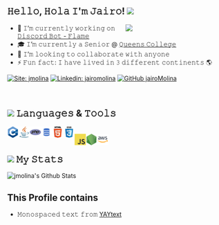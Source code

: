 <h2> 𝙷𝚎𝚕𝚕𝚘, 𝙷𝚘𝚕𝚊 𝙸'𝚖 𝙹𝚊𝚒𝚛𝚘! <img src="https://media.giphy.com/media/ImQNXLDLggZG0/giphy.gif" width="50"></h2>
<img align='right' src="https://media.giphy.com/media/eNj4FXTgaKmTFqgn9m/giphy.gif" width="230">

- 🔭 𝙸’𝚖 𝚌𝚞𝚛𝚛𝚎𝚗𝚝𝚕𝚢 𝚠𝚘𝚛𝚔𝚒𝚗𝚐 𝚘𝚗 [𝙳𝚒𝚜𝚌𝚘𝚛𝚍 𝙱𝚘𝚝 - 𝙵𝚕𝚊𝚖𝚎][repo]
- 🎓 𝙸’𝚖 𝚌𝚞𝚛𝚛𝚎𝚗𝚝𝚕𝚢 𝚊 𝚂𝚎𝚗𝚒𝚘𝚛 @ [𝚀𝚞𝚎𝚎𝚗𝚜 𝙲𝚘𝚕𝚕𝚎𝚐𝚎][school]
- 👯 𝙸’𝚖 𝚕𝚘𝚘𝚔𝚒𝚗𝚐 𝚝𝚘 𝚌𝚘𝚕𝚕𝚊𝚋𝚘𝚛𝚊𝚝𝚎 𝚠𝚒𝚝𝚑 𝚊𝚗𝚢𝚘𝚗𝚎
- ⚡ 𝙵𝚞𝚗 𝚏𝚊𝚌𝚝: 𝙸 𝚑𝚊𝚟𝚎 𝚕𝚒𝚟𝚎𝚍 𝚒𝚗 𝟹 𝚍𝚒𝚏𝚏𝚎𝚛𝚎𝚗𝚝 𝚌𝚘𝚗𝚝𝚒𝚗𝚎𝚗𝚝𝚜 🌎

[![Site: jmolina](https://img.shields.io/website?style=for-the-badge&up_color=black&up_message=online&url=https%3A%2F%2Fwww.jmolina.tech%2F)](https://www.jmolina.tech/)
[![Linkedin: jairomolina](https://img.shields.io/badge/-jairomolina-blue?style=for-the-badge&logo=Linkedin&logoColor=white&color=black&link=https://www.linkedin.com/in/andres-molina-a0574714b/)](https://www.linkedin.com/in/andres-molina-a0574714b/)
[![GitHub jairoMolina](https://img.shields.io/github/followers/jairoMolina9?label=follow&color=black&style=for-the-badge&logo=github)](https://github.com/jairoMolina9)

<br>

<h2> <img src="https://media.giphy.com/media/26n7b7PjSOZJwVCmY/giphy.gif" width="25"> 𝙻𝚊𝚗𝚐𝚞𝚊𝚐𝚎𝚜 & 𝚃𝚘𝚘𝚕𝚜 </h2>
<img align="left" alt="C++" width="26px" src="https://raw.githubusercontent.com/github/explore/80688e429a7d4ef2fca1e82350fe8e3517d3494d/topics/cpp/cpp.png" />
<img align="left" alt="Java" width="26px" src="https://raw.githubusercontent.com/github/explore/80688e429a7d4ef2fca1e82350fe8e3517d3494d/topics/java/java.png" />
<img align="left" alt="PHP" width="26px" src="https://raw.githubusercontent.com/github/explore/80688e429a7d4ef2fca1e82350fe8e3517d3494d/topics/php/php.png" />
<img align="left" alt="SQL" width="26px" src="https://raw.githubusercontent.com/github/explore/80688e429a7d4ef2fca1e82350fe8e3517d3494d/topics/sql/sql.png" />
<img align="left" alt="HTML5" width="26px" src="https://raw.githubusercontent.com/github/explore/80688e429a7d4ef2fca1e82350fe8e3517d3494d/topics/html/html.png" />
<img align="left" alt="CSS3" width="26px" src="https://raw.githubusercontent.com/github/explore/80688e429a7d4ef2fca1e82350fe8e3517d3494d/topics/css/css.png" /> <br>
<img align="left" alt="JavaScript" width="26px" src="https://raw.githubusercontent.com/github/explore/80688e429a7d4ef2fca1e82350fe8e3517d3494d/topics/javascript/javascript.png" />
<img align="left" alt="Node.js" width="26px" src="https://raw.githubusercontent.com/github/explore/80688e429a7d4ef2fca1e82350fe8e3517d3494d/topics/nodejs/nodejs.png" />
<img align="left" alt="AWS" width="26px" src="https://raw.githubusercontent.com/github/explore/80688e429a7d4ef2fca1e82350fe8e3517d3494d/topics/aws/aws.png" />


<br>

<h2> <img src="https://media.giphy.com/media/9oHZQ2gEez8ti/giphy.gif" width="25"> 𝙼𝚢 𝚂𝚝𝚊𝚝𝚜 </h2>
<img align="left" alt="jmolina's Github Stats" src="https://github-readme-stats.jairomolina9.vercel.app/api?username=jairoMolina9&show_icons=true&hide_border=true&theme=dark"/>

<br>

<h2> This Profile contains </h2>

- 𝙼𝚘𝚗𝚘𝚜𝚙𝚊𝚌𝚎𝚍 𝚝𝚎𝚡𝚝 𝚏𝚛𝚘𝚖 [YAYtext][font]

[website]: https://www.jmolina.tech/
[repo]: https://github.com/jairoMolina9/flame-bot
[school]: https://www.qc.cuny.edu/Pages/home.aspx
[linkedin]: https://www.linkedin.com/feed/
[font]: 𝚑𝚝𝚝𝚙𝚜://𝚢𝚊𝚢𝚝𝚎𝚡𝚝.𝚌𝚘𝚖/𝚖𝚘𝚗𝚘𝚜𝚙𝚊𝚌𝚎/

